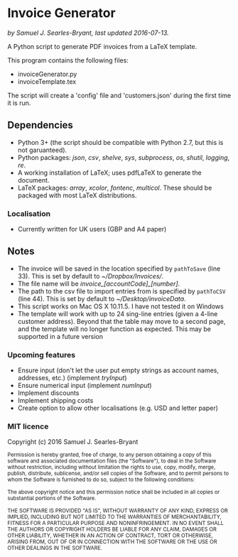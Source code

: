 # Invoice Generator
_by Samuel J. Searles-Bryant, last updated 2016-07-13._

A Python script to generate PDF invoices from a LaTeX template.

This program contains the following files:
  
* invoiceGenerator.py
* invoiceTemplate.tex

The script will create a 'config' file and 'customers.json' during the first time it is run.

## Dependencies
- Python 3+ (the script should be compatible with Python 2.7, but this is not garuanteed).
- Python packages: _json_, _csv_, _shelve_, _sys_, _subprocess_, _os_, _shutil_, _logging_, _re_.
- A working installation of LaTeX; uses pdfLaTeX to generate the document.
- LaTeX packages: _array_, _xcolor_, _fontenc_, _multicol_. These should be packaged with most LaTeX distributions.

### Localisation
- Currently written for UK users (GBP and A4 paper)

## Notes
- The invoice will be saved in the location specified by `pathToSave` (line 33). This is set by default to _~/Dropbox/Invoices/_.
- The file name will be *invoice\_\[accountCode\]\_\[number\]*.
- The path to the csv file to import entries from is specified by `pathToCSV` (line 44). This is set by default to _~/Desktop/invoiceData_.
- This script works on Mac OS X 10.11.5. I have not tested it on Windows
- The template will work with up to 24 sing-line entries (given a 4-line customer address). Beyond that the table may move to a second page, and the template will no longer function as expected. This may be supported in a future version

### Upcoming features
- Ensure input (don't let the user put empty strings as account names, addresses, etc.) (implement _tryInput_)
- Ensure numerical input (implement _numInput_)
- Implement discounts
- Implement shipping costs
- Create option to allow other localisations (e.g. USD and letter paper)


### MIT licence
Copyright (c) 2016 Samuel J. Searles-Bryant

<sub>Permission is hereby granted, free of charge, to any person obtaining a copy of this software and associated documentation files (the "Software"), to deal in the Software without restriction, including without limitation the rights to use, copy, modify, merge, publish, distribute, sublicense, and/or sell copies of the Software, and to permit persons to whom the Software is furnished to do so, subject to the following conditions:</sub>

<sub>The above copyright notice and this permission notice shall be included in all copies or substantial portions of the Software.</sub>

<sub>THE SOFTWARE IS PROVIDED "AS IS", WITHOUT WARRANTY OF ANY KIND, EXPRESS OR IMPLIED, INCLUDING BUT NOT LIMITED TO THE WARRANTIES OF MERCHANTABILITY, FITNESS FOR A PARTICULAR PURPOSE AND NONINFRINGEMENT. IN NO EVENT SHALL THE AUTHORS OR COPYRIGHT HOLDERS BE LIABLE FOR ANY CLAIM, DAMAGES OR OTHER LIABILITY, WHETHER IN AN ACTION OF CONTRACT, TORT OR OTHERWISE, ARISING FROM, OUT OF OR IN CONNECTION WITH THE SOFTWARE OR THE USE OR OTHER DEALINGS IN THE SOFTWARE.</sub>
